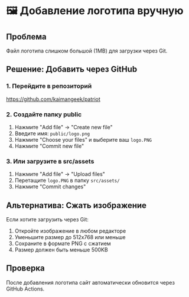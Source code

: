 # 🖼️ Добавление логотипа вручную

## Проблема
Файл логотипа слишком большой (1MB) для загрузки через Git.

## Решение: Добавить через GitHub

### 1. Перейдите в репозиторий
https://github.com/kaimangeek/patriot

### 2. Создайте папку public
1. Нажмите "Add file" → "Create new file"
2. Введите имя: `public/logo.png`
3. Нажмите "Choose your files" и выберите ваш `logo.PNG`
4. Нажмите "Commit new file"

### 3. Или загрузите в src/assets
1. Нажмите "Add file" → "Upload files"
2. Перетащите `logo.PNG` в папку `src/assets/`
3. Нажмите "Commit changes"

## Альтернатива: Сжать изображение

Если хотите загрузить через Git:
1. Откройте изображение в любом редакторе
2. Уменьшите размер до 512x768 или меньше
3. Сохраните в формате PNG с сжатием
4. Размер должен быть меньше 500KB

## Проверка
После добавления логотипа сайт автоматически обновится через GitHub Actions.
